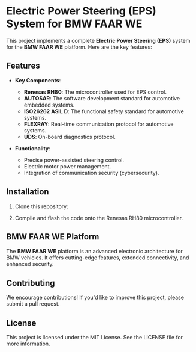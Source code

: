 # Electric Power Steering (EPS) System for BMW FAAR WE

This project implements a complete **Electric Power Steering (EPS)** system for the **BMW FAAR WE** platform. Here are the key features:

## Features

- **Key Components**:
  - **Renesas RH80**: The microcontroller used for EPS control.
  - **AUTOSAR**: The software development standard for automotive embedded systems.
  - **ISO26262 ASIL D**: The functional safety standard for automotive systems.
  - **FLEXRAY**: Real-time communication protocol for automotive systems.
  - **UDS**: On-board diagnostics protocol.

- **Functionality**:
  - Precise power-assisted steering control.
  - Electric motor power management.
  - Integration of communication security (cybersecurity).

## Installation

1. Clone this repository:


2. Compile and flash the code onto the Renesas RH80 microcontroller.

## BMW FAAR WE Platform

The **BMW FAAR WE** platform is an advanced electronic architecture for BMW vehicles. It offers cutting-edge features, extended connectivity, and enhanced security.

## Contributing

We encourage contributions! If you'd like to improve this project, please submit a pull request.

## License

This project is licensed under the MIT License. See the LICENSE file for more information.

